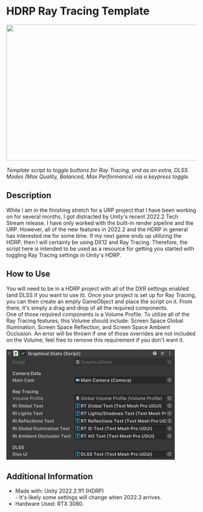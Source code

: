 # HDRP Ray Tracing Template
<img src="https://github.com/Kfollen93/HDRP-Ray-Tracing/blob/main/Gif/hdrprt.gif" width="640" height="360"/>

*Template script to toggle buttons for Ray Tracing, and as an extra, DLSS Modes (Max Quality, Balanced, Max Performance) via a keypress toggle.*
## Description
While I am in the finishing stretch for a URP project that I have been working on for several months, I got distracted by Unity's recent 2022.2 Tech Stream release. I have only worked with the built-in render pipeline and the URP. However, all of the new features in 2022.2 and the HDRP in general has interested me for some time. If my next game ends up utilizing the HDRP, then I will certainly be using DX12 and Ray Tracing. Therefore, the script here is intended to be used as a resource for getting you started with toggling Ray Tracing settings in Unity's HDRP. 

## How to Use
You will need to be in a HDRP project with all of the DXR settings enabled (and DLSS if you want to use it). Once your project is set up for Ray Tracing, you can then create an empty GameObject and place the script on it. From there, it's simply a drag and drop of all the required components.
<br>
One of those required components is a Volume Profile. To utilize all of the Ray Tracing features, this Volume should include: Screen Space Global Illumination, Screen Space Reflection, and Screen Space Ambient Occlusion. An error will be thrown if one of those overrides are not included on the Volume; feel free to remove this requirement if you don't want it.<br>
<br>
<img src="https://github.com/Kfollen93/HDRP-Ray-Tracing/blob/main/Gif/Settings.PNG"/>


## Additional Information
<ul>
  <li>Made with: Unity 2022.2.1f1 (HDRP)</li> - It's likely some settings will change when 2022.3 arrives.
  <li>Hardware Used: RTX 3080.</li>
</ul>
